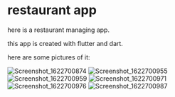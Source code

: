 # restaurant app
here is a restaurant managing app.

this app is created with flutter and dart. 

here are some pictures of it: 

![Screenshot_1622700874](https://user-images.githubusercontent.com/47817615/120598419-7a6d8d00-c45b-11eb-820c-da6933eec605.png)
![Screenshot_1622700955](https://user-images.githubusercontent.com/47817615/120598426-7c375080-c45b-11eb-8ed1-e7c832d6d2a6.png)
![Screenshot_1622700959](https://user-images.githubusercontent.com/47817615/120598427-7c375080-c45b-11eb-941a-af7a9708e409.png)
![Screenshot_1622700971](https://user-images.githubusercontent.com/47817615/120598431-7ccfe700-c45b-11eb-82ce-66217630fce6.png)
![Screenshot_1622700976](https://user-images.githubusercontent.com/47817615/120598441-7e99aa80-c45b-11eb-9e55-37550a9b4362.png)
![Screenshot_1622700987](https://user-images.githubusercontent.com/47817615/120598450-80636e00-c45b-11eb-947f-9a08a72e7cd3.png)

